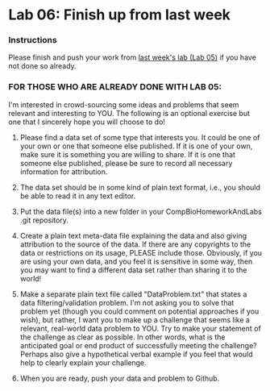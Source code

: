 # Lab 06: Finish up from last week### InstructionsPlease finish and push your work from [last week's lab (Lab 05)](https://github.com/flaxmans/CompBio_on_git/blob/master/Labs/Lab05/lab_05_LoopsAndConditionals.md) if you have not done so already.
### FOR THOSE WHO ARE ALREADY DONE WITH LAB 05:
I'm interested in crowd-sourcing some ideas and problems that seem relevant and interesting to YOU.  The following is an optional exercise but one that I sincerely hope you will choose to do!  
1. Please find a data set of some type that interests you.  It could be one of your own or one that someone else published.  If it is one of your own, make sure it is something you are willing to share.  If it is one that someone else published, please be sure to record all necessary information for attribution.
2. The data set should be in some kind of plain text format, i.e., you should be able to read it in any text editor.
3. Put the data file(s) into a new folder in your CompBioHomeworkAndLabs .git repository.
4. Create a plain text meta-data file explaining the data and also giving attribution to the source of the data.  If there are any copyrights to the data or restrictions on its usage, PLEASE include those. Obviously, if you are using your own data, and you feel it is sensitive in some way, then you may want to find a different data set rather than sharing it to the world!
5. Make a separate plain text file called "DataProblem.txt" that states a data filtering/validation problem.  I'm not asking you to solve that problem yet (though you could comment on potential approaches if you wish), but rather, I want you to make up a challenge that seems like a relevant, real-world data problem to YOU.  Try to make your statement of the challenge as clear as possible.  In other words, what is the anticipated goal or end product of successfully meeting the challenge?  Perhaps also give a hypothetical verbal example if you feel that would help to clearly explain your challenge.
6.  When you are ready, push your data and problem to Github.